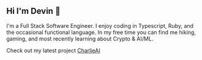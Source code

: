 ## Hi I'm Devin 👋
I'm a Full Stack Software Engineer. I enjoy coding in Typescript, Ruby, and the occasional functional language. In my free time you can find me hiking, gaming, and most recently learning about Crypto & AI/ML.

Check out my latest project [CharlieAI](https://www.charlieai.app)

